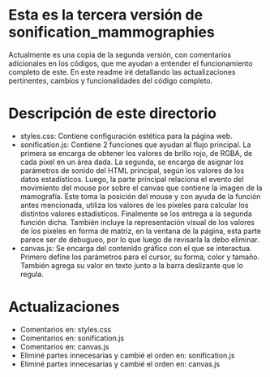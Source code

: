 # Esta es la tercera versión de sonification_mammographies

Actualmente es una copia de la segunda versión, con comentarios adicionales en los códigos,
que me ayudan a entender el funcionamiento completo de este. En este readme iré detallando las
actualizaciones pertinentes, cambios y funcionalidades del código completo.

# Descripción de este directorio

- styles.css: Contiene configuración estética para la página web.
- sonification.js: Contiene 2 funciones que ayudan al flujo principal. La primera se encarga de
        obtener los valores de brillo rojo, de RGBA, de cada pixel en un área dada. La segunda, se
        encarga de asignar los parámetros de sonido del HTML principal, según los valores de los
        datos estadísticos. Luego, la parte principal relaciona el evento del movimiento del mouse
        por sobre el canvas que contiene la imagen de la mamografía. Este toma la posición del mouse
        y con ayuda de la función antes mencionada, utiliza los valores de los pixeles para calcular
        los distintos valores estadísticos. Finalmente se los entrega a la segunda función dicha. 
        También incluye la representación visual de los valores de los pixeles en forma de matriz, 
        en la ventana de la página, esta parte parece ser de debugueo, por lo que luego de revisarla
        la debo eliminar.
- canvas.js: Se encarga del contenido gráfico con el que se interactua. Primero define los 
        parámetros para el cursor, su forma, color y tamaño. También agrega su valor en texto junto
        a la barra deslizante que lo regula.

# Actualizaciones

- Comentarios en: styles.css
- Comentarios en: sonification.js
- Comentarios en: canvas.js 
- Eliminé partes innecesarias y cambié el orden en: sonification.js
- Eliminé partes innecesarias y cambié el orden en: canvas.js